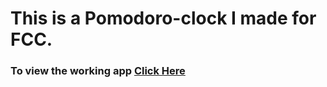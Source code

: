 <h1>This is a Pomodoro-clock I made for FCC.</h1>
<h3>To view the working app <a href="http://codepen.io/vikrantsingh13/full/VpBrKz/" target="_blank">Click Here</a></h3>
